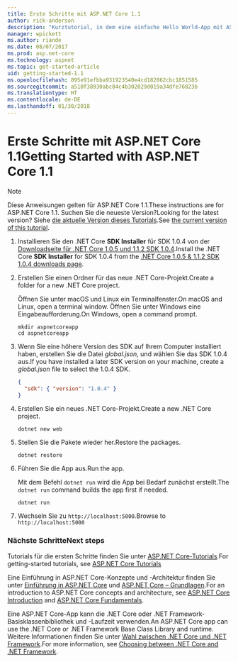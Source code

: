 ```yaml
---
title: Erste Schritte mit ASP.NET Core 1.1
author: rick-anderson
description: "Kurztutorial, in dem eine einfache Hello World-App mit ASP.NET Core 1.1 erstellt und ausgeführt wird."
manager: wpickett
ms.author: riande
ms.date: 08/07/2017
ms.prod: asp.net-core
ms.technology: aspnet
ms.topic: get-started-article
uid: getting-started-1.1
ms.openlocfilehash: 895e91efbba931923540e4cd182862cbc1851585
ms.sourcegitcommit: a510f38930abc84c4b302029d019a34dfe76823b
ms.translationtype: HT
ms.contentlocale: de-DE
ms.lasthandoff: 01/30/2018
---
```

# <a name="getting-started-with-aspnet-core-11"></a><span data-ttu-id="5530b-103">Erste Schritte mit ASP.NET Core 1.1</span><span class="sxs-lookup"><span data-stu-id="5530b-103">Getting Started with ASP.NET Core 1.1</span></span>

> [!NOTE]
> <span data-ttu-id="5530b-104">Diese Anweisungen gelten für ASP.NET Core 1.1.</span><span class="sxs-lookup"><span data-stu-id="5530b-104">These instructions are for ASP.NET Core 1.1.</span></span> <span data-ttu-id="5530b-105">Suchen Sie die neueste Version?</span><span class="sxs-lookup"><span data-stu-id="5530b-105">Looking for the latest version?</span></span> <span data-ttu-id="5530b-106">Siehe [die aktuelle Version dieses Tutorials](xref:getting-started).</span><span class="sxs-lookup"><span data-stu-id="5530b-106">See [the current version of this tutorial](xref:getting-started).</span></span>

1. <span data-ttu-id="5530b-107">Installieren Sie den .NET Core **SDK Installer** für SDK 1.0.4 von der [Downloadseite für .NET Core 1.0.5 und 1.1.2 SDK 1.0.4](https://github.com/dotnet/core/blob/master/release-notes/download-archives/1.0.5-download.md).</span><span class="sxs-lookup"><span data-stu-id="5530b-107">Install the .NET Core **SDK Installer** for SDK 1.0.4 from the [.NET Core 1.0.5 & 1.1.2 SDK 1.0.4 downloads page](https://github.com/dotnet/core/blob/master/release-notes/download-archives/1.0.5-download.md).</span></span>

2. <span data-ttu-id="5530b-108">Erstellen Sie einen Ordner für das neue .NET Core-Projekt.</span><span class="sxs-lookup"><span data-stu-id="5530b-108">Create a folder for a new .NET Core project.</span></span>

   <span data-ttu-id="5530b-109">Öffnen Sie unter macOS und Linux ein Terminalfenster.</span><span class="sxs-lookup"><span data-stu-id="5530b-109">On macOS and Linux, open a terminal window.</span></span> <span data-ttu-id="5530b-110">Öffnen Sie unter Windows eine Eingabeaufforderung.</span><span class="sxs-lookup"><span data-stu-id="5530b-110">On Windows, open a command prompt.</span></span>

   ```terminal
   mkdir aspnetcoreapp
   cd aspnetcoreapp
   ```

2. <span data-ttu-id="5530b-111">Wenn Sie eine höhere Version des SDK auf Ihrem Computer installiert haben, erstellen Sie die Datei *global.json*, und wählen Sie das SDK 1.0.4 aus.</span><span class="sxs-lookup"><span data-stu-id="5530b-111">If you have installed a later SDK version on your machine, create a *global.json* file to select the 1.0.4 SDK.</span></span>

   ```json
   {
     "sdk": { "version": "1.0.4" }
   }
   ```

2. <span data-ttu-id="5530b-112">Erstellen Sie ein neues .NET Core-Projekt.</span><span class="sxs-lookup"><span data-stu-id="5530b-112">Create a new .NET Core project.</span></span>

   ```terminal
   dotnet new web
   ```
   
3.  <span data-ttu-id="5530b-113">Stellen Sie die Pakete wieder her.</span><span class="sxs-lookup"><span data-stu-id="5530b-113">Restore the packages.</span></span>

    ```terminal
    dotnet restore
    ```

4. <span data-ttu-id="5530b-114">Führen Sie die App aus.</span><span class="sxs-lookup"><span data-stu-id="5530b-114">Run the app.</span></span>

   <span data-ttu-id="5530b-115">Mit dem Befehl `dotnet run` wird die App bei Bedarf zunächst erstellt.</span><span class="sxs-lookup"><span data-stu-id="5530b-115">The `dotnet run` command builds the app first if needed.</span></span>

   ```terminal
   dotnet run
   ```

5. <span data-ttu-id="5530b-116">Wechseln Sie zu `http://localhost:5000`.</span><span class="sxs-lookup"><span data-stu-id="5530b-116">Browse to `http://localhost:5000`</span></span>

<!-- H3 to avoid a single-entry internal TOC -->
### <a name="next-steps"></a><span data-ttu-id="5530b-117">Nächste Schritte</span><span class="sxs-lookup"><span data-stu-id="5530b-117">Next steps</span></span>

<span data-ttu-id="5530b-118">Tutorials für die ersten Schritte finden Sie unter [ASP.NET Core-Tutorials](tutorials/index.md).</span><span class="sxs-lookup"><span data-stu-id="5530b-118">For getting-started tutorials, see [ASP.NET Core Tutorials](tutorials/index.md)</span></span>

<span data-ttu-id="5530b-119">Eine Einführung in ASP.NET Core-Konzepte und -Architektur finden Sie unter [Einführung in ASP.NET Core](index.md) und [ASP.NET Core – Grundlagen](fundamentals/index.md).</span><span class="sxs-lookup"><span data-stu-id="5530b-119">For an introduction to ASP.NET Core concepts and architecture, see [ASP.NET Core Introduction](index.md) and [ASP.NET Core Fundamentals](fundamentals/index.md).</span></span>

<span data-ttu-id="5530b-120">Eine ASP.NET Core-App kann die .NET Core oder .NET Framework-Basisklassenbibliothek und -Laufzeit verwenden.</span><span class="sxs-lookup"><span data-stu-id="5530b-120">An ASP.NET Core app can use the .NET Core or .NET Framework Base Class Library and runtime.</span></span> <span data-ttu-id="5530b-121">Weitere Informationen finden Sie unter [Wahl zwischen .NET Core und .NET Framework](https://docs.microsoft.com/dotnet/articles/standard/choosing-core-framework-server).</span><span class="sxs-lookup"><span data-stu-id="5530b-121">For more information, see [Choosing between .NET Core and .NET Framework](https://docs.microsoft.com/dotnet/articles/standard/choosing-core-framework-server).</span></span>
